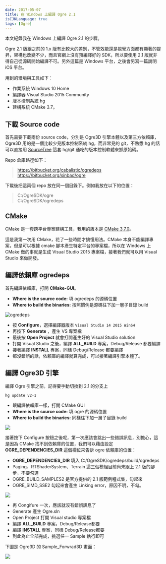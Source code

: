 ```yaml
---
date: 2017-05-07
title: 在 Windows 上編譯 Ogre 2.1
isCJKLanguage: true
tags: [Ogre]
---
```

本文紀錄我在 Windows 上編譯 Ogre 2.1 的步驟。

Ogre 2.1 版跟之前的 1.x 版有比較大的差別，不管效能還是視覺方面都有顯著的提昇，架構也改變不少，而且官網上沒有預編譯好的 SDK，所以要使用 2.1 版就非得自己從源碼開始編譯不可。另外這篇是 Windows 平台，之後會另寫一篇說明 iOS 平台。

用到的環境與工具如下：

- 作業系統 Windows 10 Home
- 編譯器 Visual Studio 2015 Community
- 版本控制系統 hg 
- 建構系統 CMake 3.7。

## 下載 Source code

首先需要下載兩份 source code，分別是 Ogre3D 引擎本體以及第三方依賴庫，Ogre3D 用的是一個比較少見版本控制系統 hg，而非常見的 git，不熟悉 hg 的話可以直接用 [SourceTree][sourcetree] 這套 hg/git 通吃的版本控制軟體來抓原始碼。

Repo 倉庫路徑如下：

> https://bitbucket.org/cabalistic/ogredeps <br/>
> https://bitbucket.org/sinbad/ogre

下載後把這兩個 repo 放在同一個目錄下。例如我放在以下的位置：

> C:/OgreSDK/ogre <br/>
> C:/OgreSDK/ogredeps

[sourcetree]: https://www.sourcetreeapp.com/

## CMake

CMake 是一套跨平台專案建構工具，我用的版本是 [CMake 3.7.0][0]。

這是我第一次用 CMake，花了一些時間才搞懂用法。CMake 本身不能編譯專案，但是可以根據 cmake 腳本產生特定平台的專案檔，所以在 Windows 上 CMake 做的事就是生成 Visual Studio 2015 專案檔，接著我們就可以用 Visual Studio 來做開發。

[0]: https://cmake.org/  "CMake official site"

## 編譯依賴庫  ogredeps

首先編譯依賴庫，打開 **CMake-GUI**。

- **Where is the source code:** 填 ogredeps 的源碼位置
- **Where to build the binaries:** 按照慣例是源碼往下加一層子目錄 build 

![ogredeps](/img/cmake-ogredeps.png)

- 按 **Configure**，選擇編譯器版本 `Visual Studio 14 2015 Win64`
- 再按下 **Generate** ，產生 VS 專案檔
- 最後按 **Open Project** 就會打開產生好的 Visual Studio solution
- 打開 Visual Studio 之後，編譯 **ALL_BUILD** 專案，Debug/Release 都要編譯
- 接著編譯 **INSTALL** 專案，同樣 Debug/Release 都要編譯
- 都沒錯誤的話，依賴庫的編譯就算完成，可以接著編譯引擎本體了。

## 編譯 Ogre3D 引擎

編譯 Ogre 引擎之前，記得要手動切換到 2.1 的分支上

    hg update v2-1

- 跟編譯依賴庫一樣，打開 CMake GUI
- **Where is the source code:** 填 ogre 的源碼位置
- **Where to build the binaries:** 同樣往下加一層子目錄 build 

![](/img/cmake-ogre3d.png)

接著按下 Configure 按鈕之後呢，第一次應該會跳出一些錯誤訊息，別擔心，這是因為 CMake 找不到依賴庫的位置，我們可以藉由設定 **OGRE_DEPENDENCIES_DIR**  這個欄位來告訴 ogre 依賴庫的位置：

- **OGRE_DEPENDENCIES_DIR** 填入 C:/OgreSDK/ogredeps/build/ogredeps
- Paging、RTShaderSystem、Terrain 這三個模組目前尚未跟上 2.1 版的腳步，不要勾選
- OGRE_BUILD_SAMPLES2 是官方提供的 2.1 版範例程式集，勾起來
- OGRE_SIMD_SSE2 勾起來會產生 Linking error，原因不明，不勾。

![](/img/cmake-ogre3d-config.png)

- 再 Congifure 一次，應該就沒有錯誤訊息了
- Generate 產生 Ogre.sln
- Open Project 打開 Visual studio 專案檔
- 編譯 **ALL_BUILD** 專案，Debug/Release都要 
- 編譯 **INSTALL** 專案，同樣 Debug/Release都要
- 到此為止全部完成，挑選任一 Sample 執行即可

下圖是 Ogre3D 的 Sample_Forwrad3D 畫面：

![](/img/ogre3d-forward.jpg)


